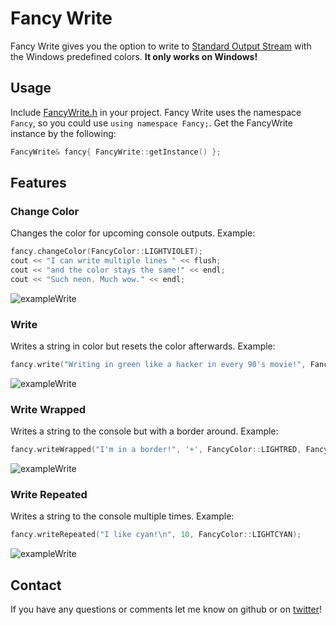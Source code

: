 # Fancy Write
Fancy Write gives you the option to write to [Standard Output Stream](http://www.cplusplus.com/doc/tutorial/basic_io/) with the Windows predefined colors. **It only works on Windows!**

## Usage

Include [FancyWrite.h](https://github.com/Rhatalin/FancyWrite/blob/master/FancyWrite/FancyWrite/FancyWrite.h) in your project.
Fancy Write uses the namespace `Fancy`, so you could use `using namespace Fancy;`.
Get the FancyWrite instance by the following:
```cpp
FancyWrite& fancy{ FancyWrite::getInstance() };
```

## Features

### Change Color
Changes the color for upcoming console outputs.
Example:

``` cpp
fancy.changeColor(FancyColor::LIGHTVIOLET);
cout << "I can write multiple lines " << flush;
cout << "and the color stays the same!" << endl;
cout << "Such neon. Much wow." << endl;
```
![exampleWrite](https://github.com/Rhatalin/FancyWrite/blob/master/ExampleImages/FancyWrite_ChangeColor_Example1.PNG)

### Write
Writes a string in color but resets the color afterwards.
Example:

``` cpp
fancy.write("Writing in green like a hacker in every 90's movie!", FancyColor::LIGHTGREEN);
```
![exampleWrite](https://github.com/Rhatalin/FancyWrite/blob/master/ExampleImages/FancyWrite_Write_Example1.PNG)

### Write Wrapped
Writes a string to the console but with a border around.
Example:

``` cpp
fancy.writeWrapped("I'm in a border!", '+', FancyColor::LIGHTRED, FancyColor::LIGHTYELLOW);
```
![exampleWrite](https://github.com/Rhatalin/FancyWrite/blob/master/ExampleImages/FancyWrite_WriteWrapped_Example1.PNG)

### Write Repeated
Writes a string to the console multiple times.
Example:

``` cpp
fancy.writeRepeated("I like cyan!\n", 10, FancyColor::LIGHTCYAN);
```
![exampleWrite](https://github.com/Rhatalin/FancyWrite/blob/master/ExampleImages/FancyWrite_WriteRepeated_Example1.PNG)

## Contact

If you have any questions or comments let me know on github or on [twitter](https://twitter.com/Rhatalin)!
